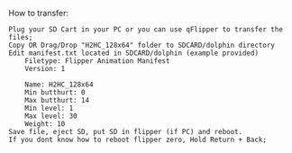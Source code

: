 How to transfer:

	Plug your SD Cart in your PC or you can use qFlipper to transfer the files;
	Copy OR Drag/Drop "H2HC_128x64" folder to SDCARD/dolphin directory
	Edit manifest.txt located in SDCARD/dolphin (example provided)
		Filetype: Flipper Animation Manifest
		Version: 1

		Name: H2HC_128x64
		Min butthurt: 0
		Max butthurt: 14
		Min level: 1
		Max level: 30
		Weight: 10
	Save file, eject SD, put SD in flipper (if PC) and reboot.
	If you dont know how to reboot flipper zero, Hold Return + Back;